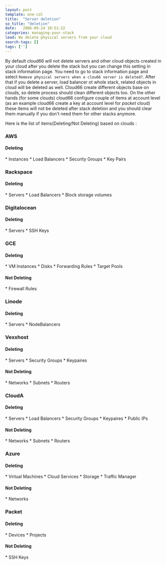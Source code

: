 ```yaml
---
layout: post
template: one-col
title:  "Server deletion"
so_title: "deletion"
date:   2086-09-24 10:51:22
categories: managing-your-stack
lead: We delete physical servers from your cloud
search-tags: []
tags: ['']
---
```


By default cloud66 will not delete servers and other cloud objects created in your cloud after you delete the stack but you can change this setting in stack information page.
You need to go to stack information page and select `Remove physical servers when a clou66 server is deleted?`.  After that if you delete a server, load balancer ot whole stack, related objects in cloud will be deleted as well.
Cloud66 create different objects base on clouds, so delete process should clean different objects too. On the other hands (for some clouds) cloud66 configure couple of items at account level (as an example cloud66 create a key at account level for _packet_ cloud) these items will not be deleted after stack deletion and you should clear them manually if you don't need them for other stacks anymore.

Here is the list of items(Deleting/Not Deleting) based on clouds :

<h3>AWS</h3>
<h4>Deleting</h4>
* Instances
* Load Balancers
* Security Groups
* Key Pairs

<h3>Rackspace</h3>
<h4>Deleting</h4>
* Servers
* Load Balancers
* Block storage volumes

<h3>Digitalocean</h3>
<h4>Deleting</h4>
* Servers
* SSH Keys

<h3>GCE</h3>
<h4>Deleting</h4>
* VM Instances
* Disks
* Forwarding Rules
* Target Pools

<h4>Not Deleting</h4>
* Firewall Rules

<h3>Linode</h3>
<h4>Deleting</h4>
* Servers
* NodeBalancers


<h3>Vexxhost</h3>
<h4>Deleting</h4>
* Servers
* Security Groups
* Keypaires

<h4>Not Deleting</h4>
* Networks
* Subnets
* Routers


<h3>CloudA</h3>
<h4>Deleting</h4>
* Servers
* Load Balancers
* Security Groups
* Keypaires
* Public IPs

<h4>Not Deleting</h4>
* Networks
* Subnets
* Routers

<h3>Azure</h3>
<h4>Deleting</h4>
* Virtual Machines
* Cloud Services
* Storage
* Traffic Manager

<h4>Not Deleting</h4>
* Networks

<h3>Packet</h3>
<h4>Deleting</h4>
* Devices
* Projects

<h4>Not Deleting</h4>
* SSH Keys
